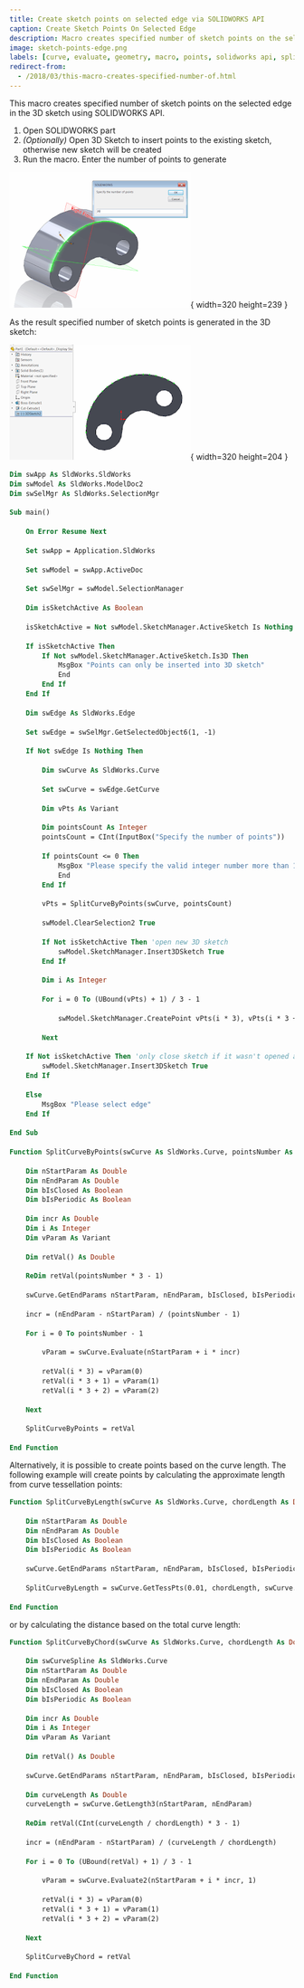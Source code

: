 ```yaml
---
title: Create sketch points on selected edge via SOLIDWORKS API
caption: Create Sketch Points On Selected Edge
description: Macro creates specified number of sketch points on the selected edge in the 3D sketch
image: sketch-points-edge.png
labels: [curve, evaluate, geometry, macro, points, solidworks api, spline, utility, vba]
redirect-from:
  - /2018/03/this-macro-creates-specified-number-of.html
---
```

This macro creates specified number of sketch points on the selected edge in the 3D sketch using SOLIDWORKS API.

1. Open SOLIDWORKS part
1. *(Optionally)* Open 3D Sketch to insert points to the existing sketch, otherwise new sketch will be created
1. Run the macro. Enter the number of points to generate

![Selected edge to create points on](selected-edge.png){ width=320 height=239 }

As the result specified number of sketch points is generated in the 3D sketch:

![Sketch points created on the edge](sketch-points-edge.png){ width=320 height=204 }

~~~ vb
Dim swApp As SldWorks.SldWorks
Dim swModel As SldWorks.ModelDoc2
Dim swSelMgr As SldWorks.SelectionMgr

Sub main()

    On Error Resume Next

    Set swApp = Application.SldWorks
    
    Set swModel = swApp.ActiveDoc
    
    Set swSelMgr = swModel.SelectionManager
    
    Dim isSketchActive As Boolean
    
    isSketchActive = Not swModel.SketchManager.ActiveSketch Is Nothing
    
    If isSketchActive Then
        If Not swModel.SketchManager.ActiveSketch.Is3D Then
            MsgBox "Points can only be inserted into 3D sketch"
            End
        End If
    End If
    
    Dim swEdge As SldWorks.Edge
    
    Set swEdge = swSelMgr.GetSelectedObject6(1, -1)
    
    If Not swEdge Is Nothing Then
        
        Dim swCurve As SldWorks.Curve
        
        Set swCurve = swEdge.GetCurve
        
        Dim vPts As Variant
        
        Dim pointsCount As Integer
        pointsCount = CInt(InputBox("Specify the number of points"))
        
        If pointsCount <= 0 Then
            MsgBox "Please specify the valid integer number more than 1"
            End
        End If
        
        vPts = SplitCurveByPoints(swCurve, pointsCount)
    
        swModel.ClearSelection2 True
    
        If Not isSketchActive Then 'open new 3D sketch
            swModel.SketchManager.Insert3DSketch True
        End If
        
        Dim i As Integer
        
        For i = 0 To (UBound(vPts) + 1) / 3 - 1
        
            swModel.SketchManager.CreatePoint vPts(i * 3), vPts(i * 3 + 1), vPts(i * 3 + 2)
            
        Next
    
    If Not isSketchActive Then 'only close sketch if it wasn't opened at the beginning
        swModel.SketchManager.Insert3DSketch True
    End If
        
    Else
        MsgBox "Please select edge"
    End If
            
End Sub

Function SplitCurveByPoints(swCurve As SldWorks.Curve, pointsNumber As Integer) As Variant
    
    Dim nStartParam As Double
    Dim nEndParam As Double
    Dim bIsClosed As Boolean
    Dim bIsPeriodic As Boolean
    
    Dim incr As Double
    Dim i As Integer
    Dim vParam As Variant
    
    Dim retVal() As Double
    
    ReDim retVal(pointsNumber * 3 - 1)
    
    swCurve.GetEndParams nStartParam, nEndParam, bIsClosed, bIsPeriodic
    
    incr = (nEndParam - nStartParam) / (pointsNumber - 1)
    
    For i = 0 To pointsNumber - 1
    
        vParam = swCurve.Evaluate(nStartParam + i * incr)
        
        retVal(i * 3) = vParam(0)
        retVal(i * 3 + 1) = vParam(1)
        retVal(i * 3 + 2) = vParam(2)
        
    Next
    
    SplitCurveByPoints = retVal
    
End Function

~~~



Alternatively, it is possible to create points based on the curve length. The following example will create points by calculating the approximate length from curve tessellation points:

~~~ vb
Function SplitCurveByLength(swCurve As SldWorks.Curve, chordLength As Double) As Variant
    
    Dim nStartParam As Double
    Dim nEndParam As Double
    Dim bIsClosed As Boolean
    Dim bIsPeriodic As Boolean
        
    swCurve.GetEndParams nStartParam, nEndParam, bIsClosed, bIsPeriodic
    
    SplitCurveByLength = swCurve.GetTessPts(0.01, chordLength, swCurve.Evaluate2(nStartParam, 1), swCurve.Evaluate2(nEndParam, 1))
    
End Function
~~~



or by calculating the distance based on the total curve length:

~~~ vb
Function SplitCurveByChord(swCurve As SldWorks.Curve, chordLength As Double) As Variant
    
    Dim swCurveSpline As SldWorks.Curve
    Dim nStartParam As Double
    Dim nEndParam As Double
    Dim bIsClosed As Boolean
    Dim bIsPeriodic As Boolean
    
    Dim incr As Double
    Dim i As Integer
    Dim vParam As Variant
    
    Dim retVal() As Double
        
    swCurve.GetEndParams nStartParam, nEndParam, bIsClosed, bIsPeriodic
    
    Dim curveLength As Double
    curveLength = swCurve.GetLength3(nStartParam, nEndParam)
    
    ReDim retVal(CInt(curveLength / chordLength) * 3 - 1)
    
    incr = (nEndParam - nStartParam) / (curveLength / chordLength)
    
    For i = 0 To (UBound(retVal) + 1) / 3 - 1
    
        vParam = swCurve.Evaluate2(nStartParam + i * incr, 1)
        
        retVal(i * 3) = vParam(0)
        retVal(i * 3 + 1) = vParam(1)
        retVal(i * 3 + 2) = vParam(2)
        
    Next
    
    SplitCurveByChord = retVal
    
End Function
~~~


